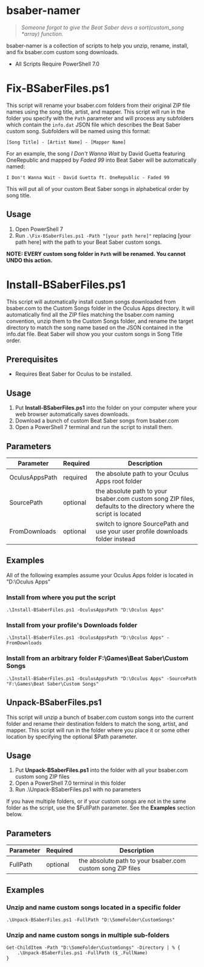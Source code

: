 # bsaber-namer

> _Someone forgot to give the Beat Saber devs a sort(custom_song *array) function._

bsaber-namer is a collection of scripts to help you unzip, rename, install, and fix bsaber.com custom song downloads.

* All Scripts Require PowerShell 7.0

# Fix-BSaberFiles.ps1
This script will rename your bsaber.com folders from their original ZIP file names using the song title, artist, and mapper. This script will run in the folder you specify with the `Path` parameter and will process any subfolders which contain the `info.dat` JSON file which describes the Beat Saber custom song. Subfolders will be named using this format:
```
[Song Title] - [Artist Name] - [Mapper Name]
```
For an example, the song _I Don't Wanna Wait_ by David Guetta featuring OneRepublic and mapped by _Faded 99_ into Beat Saber will be automatically named:
```
I Don't Wanna Wait - David Guetta ft. OneRepublic - Faded 99
```
This will put all of your custom Beat Saber songs in alphabetical order by song title.
## Usage
1. Open PowerShell 7
2. Run `.\Fix-BSaberFiles.ps1 -Path "[your path here]"` replacing [your path here] with the path to your Beat Saber custom songs.

**NOTE: EVERY custom song folder in `Path` will be renamed. You cannot UNDO this action.**
# Install-BSaberFiles.ps1
This script will automatically install custom songs downloaded from bsaber.com to the Custom Songs folder in the Oculus Apps directory. It will automatically find all the ZIP files matching the bsaber.com naming convention, unzip them to the Custom Songs folder, and rename the target directory to match the song name based on the JSON contained in the info.dat file. Beat Saber will show you your custom songs in Song Title order.
## Prerequisites

* Requires Beat Saber for Oculus to be installed.

## Usage

1. Put **Install-BSaberFiles.ps1** into the folder on your computer where your web browser automatically saves downloads.
2. Download a bunch of custom Beat Saber songs from bsaber.com
3. Open a PowerShell 7 terminal and run the script to install them.

## Parameters

Parameter | Required | Description
--- | --- | ---
OculusAppsPath | required | the absolute path to your Oculus Apps root folder
SourcePath | optional | the absolute path to your bsaber.com custom song ZIP files, defaults to the directory where the script is located
FromDownloads | optional | switch to ignore SourcePath and use your user profile downloads folder instead

## Examples

All of the following examples assume your Oculus Apps folder is located in "D:\Oculus Apps"

### Install from where you put the script

    .\Install-BSaberFiles.ps1 -OculusAppsPath "D:\Oculus Apps"

### Install from your profile's Downloads folder

    .\Install-BSaberFiles.ps1 -OculusAppsPath "D:\Oculus Apps" -FromDownloads

### Install from an arbitrary folder F:\Games\Beat Saber\Custom Songs

    .\Install-BSaberFiles.ps1 -OculusAppsPath "D:\Oculus Apps" -SourcePath "F:\Games\Beat Saber\Custom Songs"

## Unpack-BSaberFiles.ps1
This script will unzip a bunch of bsaber.com custom songs into the current folder and rename their destination folders to match the song, artist, and mapper. This script will run in the folder where you place it or some other location by specifying the optional $Path parameter.

## Usage

1. Put **Unpack-BSaberFiles.ps1** into the folder with all your bsaber.com custom song ZIP files
2. Open a PowerShell 7.0 terminal in this folder
3. Run .\Unpack-BSaberFiles.ps1 with no parameters

If you have multiple folders, or if your custom songs are not in the same folder as the script, use the $FullPath parameter. See the **Examples** section below.

## Parameters

Parameter | Required | Description
--- | --- | ---
FullPath | optional | the absolute path to your bsaber.com custom song ZIP files

## Examples

### Unzip and name custom songs located in a specific folder

    .\Unpack-BSaberFiles.ps1 -FullPath "D:\SomeFolder\CustomSongs"

### Unzip and name custom songs in multiple sub-folders

    Get-ChildItem -Path "D:\SomeFolder\CustomSongs" -Directory | % {
        .\Unpack-BSaberFiles.ps1 -FullPath ($_.FullName)
    }